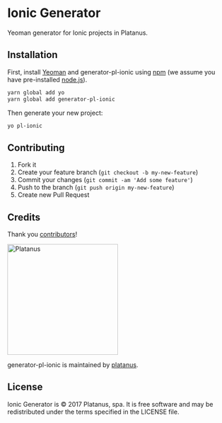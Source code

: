 # Ionic Generator

Yeoman generator for Ionic projects in Platanus.

## Installation

First, install [Yeoman](http://yeoman.io) and generator-pl-ionic using [npm](https://www.npmjs.com/) (we assume you have pre-installed [node.js](https://nodejs.org/)).

```bash
yarn global add yo
yarn global add generator-pl-ionic
```

Then generate your new project:

```bash
yo pl-ionic
```

## Contributing

1. Fork it
2. Create your feature branch (`git checkout -b my-new-feature`)
3. Commit your changes (`git commit -am 'Add some feature'`)
4. Push to the branch (`git push origin my-new-feature`)
5. Create new Pull Request

## Credits

Thank you [contributors](https://github.com/platanus/generator-pl-ionic/graphs/contributors)!

<img src="http://platan.us/gravatar_with_text.png" alt="Platanus" width="250"/>

generator-pl-ionic is maintained by [platanus](http://platan.us).

## License

Ionic Generator is © 2017 Platanus, spa. It is free software and may be redistributed under the terms specified in the LICENSE file.
